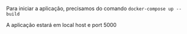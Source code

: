 Para iniciar a aplicação, precisamos do comando 
```docker-compose up --build```

A aplicação estará em local host e port 5000
